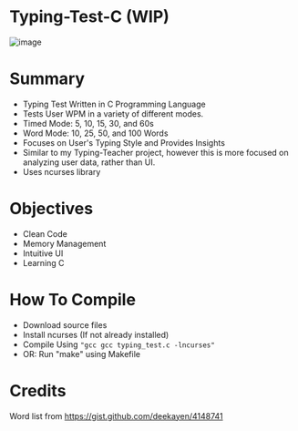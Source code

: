 # Typing-Test-C (WIP)

![image](https://user-images.githubusercontent.com/94150901/198175436-75b9f576-1b13-498b-b858-cbb1c9e7b7b6.png)

# Summary

* Typing Test Written in C Programming Language
* Tests User WPM in a variety of different modes.
* Timed Mode: 5, 10, 15, 30, and 60s
* Word Mode: 10, 25, 50, and 100 Words
* Focuses on User's Typing Style and Provides Insights
* Similar to my Typing-Teacher project, however this is more focused on analyzing user data, rather than UI.
* Uses ncurses library

# Objectives
* Clean Code
* Memory Management
* Intuitive UI
* Learning C

# How To Compile

* Download source files
* Install ncurses (If not already installed)
* Compile Using ```"gcc gcc typing_test.c -lncurses"```
* OR: Run "make" using Makefile

# Credits
Word list from https://gist.github.com/deekayen/4148741
